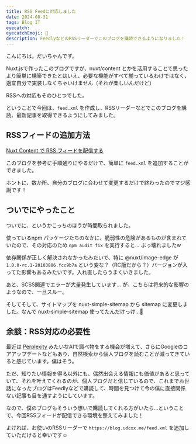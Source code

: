 ```yaml
---
title: RSS Feedに対応しました
date: 2024-08-31
tags: Blog IT
eyecatch: 
eyecatchEmoji: 📡
description: FeedlyなどのRSSリーダーでこのブログを購読できるようになりました！
---
```


こんにちは。だいちゃんです。

Nuxt.jsで作ったこのブログですが、nuxt/content とかを活用することで思ったより簡単に構築できたとはいえ、必要な機能がすべて揃っているわけではなく、適宜自分で実装しなくちゃいけません（それが楽しいんだけど）

RSSへの対応もそのひとつでした。

ということで今回は、`feed.xml` を作成し、RSSリーダーなどでこのブログを購読、最新記事を取得できるようにしてみました。

## RSSフィードの追加方法

[Nuxt Content で RSS フィードを配信する](https://hiratake.dev/blog/20230907/)

このブログを参考に手順通りにやるだけで、簡単に `feed.xml` を追加することができました。

ホントに、数か所、自分のブログに合わせて変更するだけで終わったのでマジ感謝です！


## ついでにやったこと

ついでに、というかこっちのほうが時間取られました。

使っているnpm パッケージたちのなかに、脆弱性の危険があるものが含まれていたので、その対応のため `npm audit fix` を実行すると... ぶっ壊れましたw

依存関係が正しく解決されなかったみたいで、特に @nuxt/image-edge が `1.0.0-rc.1-28103886.fcc9b7a` という変な？（RC版だから？）バージョンが入ってた影響もあるみたいです。入れ直したらうまくいきました。

あと、SCSS関連でエラーが大量発生しています... が、こちらは将来的な影響のようなので、一旦スルー。

そしてそして、サイトマップを nuxt-simple-sitemap から sitemap に変更しました。なんで nuxt-simple-sitemap 使ってたんだけっけ...🤔


## 余談：RSS対応の必要性

最近は [Perplexity](https://www.perplexity.ai/) みたいなAIで調べ物をする機会が増えて、さらにGoogleのコアアップデートなどもあり、自然検索から個人ブログを読むことが減ってきていると感じています。僕はそう。

ただ、知りたい情報を得る以外にも、偶然出会える情報にも価値があると思っていて、それを叶えてくれるのが、個人ブログだと信じているので、これまでお世話になったブログはFeedlyなどで購読して、時間を見つけて今の僕に直接関係ない記事も目を通すようにしています。

なので、僕のブログもそういう想いで購読してくれる方がいたら...ということで、今回RSSフィードが配信できる環境を整えてみました！

よければ、お使いのRSSリーダーで `https://blog.udcxx.me/feed.xml` を追加していただけると幸いです☺️